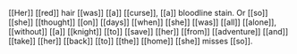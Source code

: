 [[Her]] [[red]] hair [[was]] [[a]] [[curse]], [[a]] bloodline stain. Or [[so]] [[she]] [[thought]] [[on]] [[days]] [[when]] [[she]] [[was]] [[all]] [[alone]], [[without]] [[a]] [[knight]] [[to]] [[save]] [[her]] [[from]] [[adventure]] [[and]] [[take]] [[her]] [[back]] [[to]] [[the]] [[home]] [[she]] misses [[so]].



